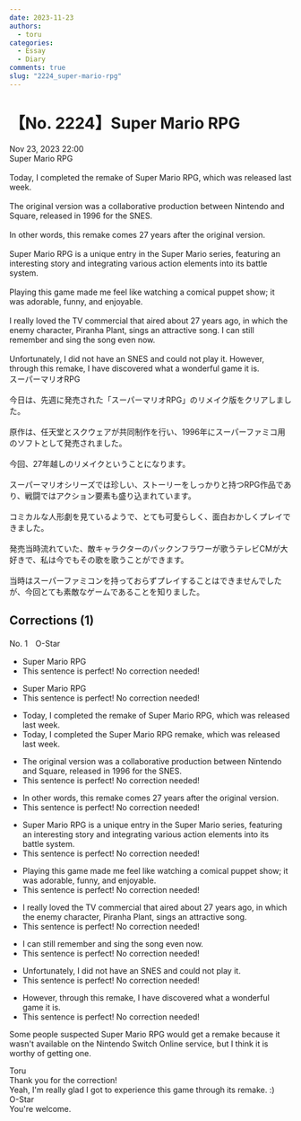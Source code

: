 ```yaml
---
date: 2023-11-23
authors:
  - toru
categories:
  - Essay
  - Diary
comments: true
slug: "2224_super-mario-rpg"
---
```


# 【No. 2224】Super Mario RPG
<div class="date">Nov 23, 2023 22:00</div>
<div id="post"><div id="body_show_ori">
Super Mario RPG<br/><br/>Today, I completed the remake of Super Mario RPG, which was released last week.<br/><br/>The original version was a collaborative production between Nintendo and Square, released in 1996 for the SNES.<br/><br/>In other words, this remake comes 27 years after the original version.<br/><br/>Super Mario RPG is a unique entry in the Super Mario series, featuring an interesting story and integrating various action elements into its battle system.<br/><br/>Playing this game made me feel like watching a comical puppet show; it was adorable, funny, and enjoyable.<br/><br/>I really loved the TV commercial that aired about 27 years ago, in which the enemy character, Piranha Plant, sings an attractive song. I can still remember and sing the song even now.<br/><br/>Unfortunately, I did not have an SNES and could not play it. However, through this remake, I have discovered what a wonderful game it is.
</div></div>

<!-- more -->

<div id="post_ja"><div id="body_show_mo">
スーパーマリオRPG<br/><br/>今日は、先週に発売された「スーパーマリオRPG」のリメイク版をクリアしました。<br/><br/>原作は、任天堂とスクウェアが共同制作を行い、1996年にスーパーファミコ用のソフトとして発売されました。<br/><br/>今回、27年越しのリメイクということになります。<br/><br/>スーパーマリオシリーズでは珍しい、ストーリーをしっかりと持つRPG作品であり、戦闘ではアクション要素も盛り込まれています。<br/><br/>コミカルな人形劇を見ているようで、とても可愛らしく、面白おかしくプレイできました。<br/><br/>発売当時流れていた、敵キャラクターのパックンフラワーが歌うテレビCMが大好きで、私は今でもその歌を歌うことができます。<br/><br/>当時はスーパーファミコンを持っておらずプレイすることはできませんでしたが、今回とても素敵なゲームであることを知りました。
</div></div>

## Corrections (1)
<div id="block"><div class="first_name"> No. 1　<span class="just_name">O-Star</span></div><div id="block2">
<ul class="correction_field">
<li class="incorrect">Super Mario RPG</li>
<li class="corrected perfect">This sentence is perfect! No correction needed!</li>
</ul>
<ul class="correction_field">
<li class="incorrect">Super Mario RPG</li>
<li class="corrected perfect">This sentence is perfect! No correction needed!</li>
</ul>
<ul class="correction_field">
<li class="incorrect">Today, I completed the remake of Super Mario RPG, which was released last week.</li>
<li class="corrected correct">
Today, I completed <span class="f_bold">the Super Mario RPG remake,</span> which was released last week.
</li>
</ul>
<ul class="correction_field">
<li class="incorrect">The original version was a collaborative production between Nintendo and Square, released in 1996 for the SNES.</li>
<li class="corrected perfect">This sentence is perfect! No correction needed!</li>
</ul>
<ul class="correction_field">
<li class="incorrect">In other words, this remake comes 27 years after the original version.</li>
<li class="corrected perfect">This sentence is perfect! No correction needed!</li>
</ul>
<ul class="correction_field">
<li class="incorrect">Super Mario RPG is a unique entry in the Super Mario series, featuring an interesting story and integrating various action elements into its battle system.</li>
<li class="corrected perfect">This sentence is perfect! No correction needed!</li>
</ul>
<ul class="correction_field">
<li class="incorrect">Playing this game made me feel like watching a comical puppet show; it was adorable, funny, and enjoyable.</li>
<li class="corrected perfect">This sentence is perfect! No correction needed!</li>
</ul>
<ul class="correction_field">
<li class="incorrect">I really loved the TV commercial that aired about 27 years ago, in which the enemy character, Piranha Plant, sings an attractive song.</li>
<li class="corrected perfect">This sentence is perfect! No correction needed!</li>
</ul>
<ul class="correction_field">
<li class="incorrect">I can still remember and sing the song even now.</li>
<li class="corrected perfect">This sentence is perfect! No correction needed!</li>
</ul>
<ul class="correction_field">
<li class="incorrect">Unfortunately, I did not have an SNES and could not play it.</li>
<li class="corrected perfect">This sentence is perfect! No correction needed!</li>
</ul>
<ul class="correction_field">
<li class="incorrect">However, through this remake, I have discovered what a wonderful game it is.</li>
<li class="corrected perfect">This sentence is perfect! No correction needed!</li>
</ul>
<p class="comment_small">
 Some people suspected Super Mario RPG would get a remake because it wasn't available on the Nintendo Switch Online service, but I think it is worthy of getting one.
</p>

</div><div class="name"><span class="just_name">Toru</span><br>
Thank you for the correction!<br/>Yeah, I'm really glad I got to experience this game through its remake. :)
</div>
<div class="name"><span class="just_name">O-Star</span><br>
You're welcome.
</div>
</div>

